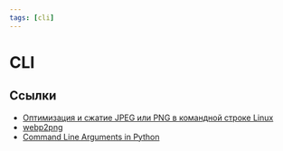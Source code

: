 ```yaml
---
tags: [cli]
---
```

# CLI

## Ссылки

* [Оптимизация и сжатие JPEG или PNG в командной строке Linux](%D0%9E%D0%BF%D1%82%D0%B8%D0%BC%D0%B8%D0%B7%D0%B0%D1%86%D0%B8%D1%8F%20%D0%B8%20%D1%81%D0%B6%D0%B0%D1%82%D0%B8%D0%B5%20JPEG%20%D0%B8%D0%BB%D0%B8%20PNG%20%D0%B2%20%D0%BA%D0%BE%D0%BC%D0%B0%D0%BD%D0%B4%D0%BD%D0%BE%D0%B9%20%D1%81%D1%82%D1%80%D0%BE%D0%BA%D0%B5%20Linux.md)
* [webp2png](webp2png.md)
* [Command Line Arguments in Python](Command%20Line%20Arguments%20in%20Python.md)
